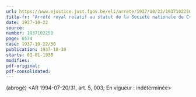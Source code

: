 ```yaml
---
url: https://www.ejustice.just.fgov.be/eli/arrete/1937/10/22/1937102250/justel
title-fr: "Arrêté royal relatif au statut de la Société nationale de Crédit à l'Industrie. (NOTE : Consultation des versions antérieures à partir du 01-01-1987 et mise à jour au 30-07-1994.> Voir modification(s)"
date: 1937-10-22
source:
number: 1937102250
page: 6574
case: 1937-10-22/30
publication: 1937-10-30
starts: 01-01-1938
modifies:
pdf-original:
pdf-consolidated:
---
```


(abrogé) <AR 1994-07-20/31, art. 5, 003;  En vigueur :   indéterminée>
